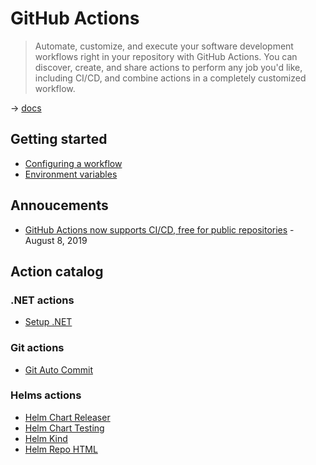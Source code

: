 # GitHub Actions

> Automate, customize, and execute your software development workflows right in your repository with GitHub Actions. You can discover, create, and share actions to perform any job you'd like, including CI/CD, and combine actions in a completely customized workflow.

→ [docs](https://docs.github.com/en/actions)

## Getting started

* [Configuring a workflow](https://help.github.com/en/articles/configuring-a-workflow)
* [Environment variables](https://docs.github.com/en/actions/learn-github-actions/environment-variables)

## Annoucements

* [GitHub Actions now supports CI/CD, free for public repositories](https://github.blog/2019-08-08-github-actions-now-supports-ci-cd/) - August 8, 2019

## Action catalog

### .NET actions

* [Setup .NET](https://github.com/actions/setup-dotnet)

### Git actions

* [Git Auto Commit](https://github.com/stefanzweifel/git-auto-commit-action)

### Helms actions

* [Helm Chart Releaser](https://github.com/helm/chart-releaser-action)
* [Helm Chart Testing](https://github.com/helm/chart-testing-action)
* [Helm Kind](https://github.com/helm/kind-action)
* [Helm Repo HTML](https://github.com/halkeye/helm-repo-html)
